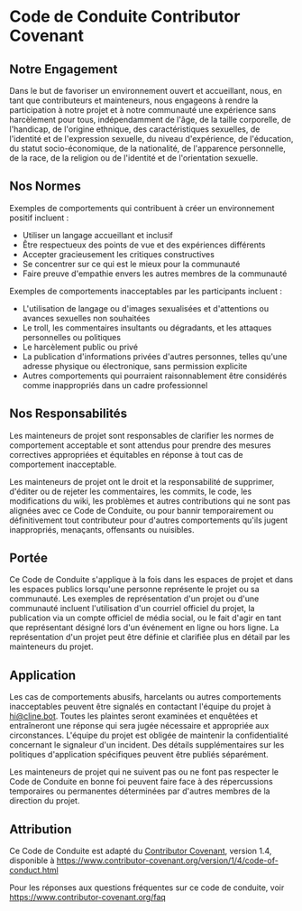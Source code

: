 # Code de Conduite Contributor Covenant

## Notre Engagement

Dans le but de favoriser un environnement ouvert et accueillant, nous, en tant que contributeurs et mainteneurs, nous engageons à rendre la participation à notre projet et à notre communauté une expérience sans harcèlement pour tous, indépendamment de l'âge, de la taille corporelle, de l'handicap, de l'origine ethnique, des caractéristiques sexuelles, de l'identité et de l'expression sexuelle, du niveau d'expérience, de l'éducation, du statut socio-économique, de la nationalité, de l'apparence personnelle, de la race, de la religion ou de l'identité et de l'orientation sexuelle.

## Nos Normes

Exemples de comportements qui contribuent à créer un environnement positif incluent :

-   Utiliser un langage accueillant et inclusif
-   Être respectueux des points de vue et des expériences différents
-   Accepter gracieusement les critiques constructives
-   Se concentrer sur ce qui est le mieux pour la communauté
-   Faire preuve d'empathie envers les autres membres de la communauté

Exemples de comportements inacceptables par les participants incluent :

-   L'utilisation de langage ou d'images sexualisées et d'attentions ou avances sexuelles non souhaitées
-   Le troll, les commentaires insultants ou dégradants, et les attaques personnelles ou politiques
-   Le harcèlement public ou privé
-   La publication d'informations privées d'autres personnes, telles qu'une adresse physique ou électronique, sans permission explicite
-   Autres comportements qui pourraient raisonnablement être considérés comme inappropriés dans un cadre professionnel

## Nos Responsabilités

Les mainteneurs de projet sont responsables de clarifier les normes de comportement acceptable et sont attendus pour prendre des mesures correctives appropriées et équitables en réponse à tout cas de comportement inacceptable.

Les mainteneurs de projet ont le droit et la responsabilité de supprimer, d'éditer ou de rejeter les commentaires, les commits, le code, les modifications du wiki, les problèmes et autres contributions qui ne sont pas alignées avec ce Code de Conduite, ou pour bannir temporairement ou définitivement tout contributeur pour d'autres comportements qu'ils jugent inappropriés, menaçants, offensants ou nuisibles.

## Portée

Ce Code de Conduite s'applique à la fois dans les espaces de projet et dans les espaces publics lorsqu'une personne représente le projet ou sa communauté. Les exemples de représentation d'un projet ou d'une communauté incluent l'utilisation d'un courriel officiel du projet, la publication via un compte officiel de média social, ou le fait d'agir en tant que représentant désigné lors d'un événement en ligne ou hors ligne. La représentation d'un projet peut être définie et clarifiée plus en détail par les mainteneurs du projet.

## Application

Les cas de comportements abusifs, harcelants ou autres comportements inacceptables peuvent être signalés en contactant l'équipe du projet à hi@cline.bot. Toutes les plaintes seront examinées et enquêtées et entraîneront une réponse qui sera jugée nécessaire et appropriée aux circonstances. L'équipe du projet est obligée de maintenir la confidentialité concernant le signaleur d'un incident. Des détails supplémentaires sur les politiques d'application spécifiques peuvent être publiés séparément.

Les mainteneurs de projet qui ne suivent pas ou ne font pas respecter le Code de Conduite en bonne foi peuvent faire face à des répercussions temporaires ou permanentes déterminées par d'autres membres de la direction du projet.

## Attribution

Ce Code de Conduite est adapté du [Contributor Covenant][homepage], version 1.4,
disponible à https://www.contributor-covenant.org/version/1/4/code-of-conduct.html

[homepage]: https://www.contributor-covenant.org

Pour les réponses aux questions fréquentes sur ce code de conduite, voir
https://www.contributor-covenant.org/faq

